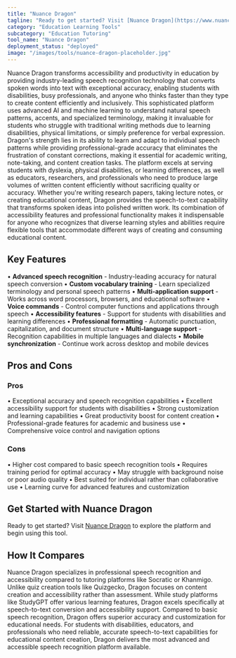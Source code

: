 ```yaml
---
title: "Nuance Dragon"
tagline: "Ready to get started? Visit [Nuance Dragon](https://www.nuance.com/dragon) to explore the platform and begin using this tool...."
category: "Education Learning Tools"
subcategory: "Education Tutoring"
tool_name: "Nuance Dragon"
deployment_status: "deployed"
image: "/images/tools/nuance-dragon-placeholder.jpg"
---
```

Nuance Dragon transforms accessibility and productivity in education by providing industry-leading speech recognition technology that converts spoken words into text with exceptional accuracy, enabling students with disabilities, busy professionals, and anyone who thinks faster than they type to create content efficiently and inclusively. This sophisticated platform uses advanced AI and machine learning to understand natural speech patterns, accents, and specialized terminology, making it invaluable for students who struggle with traditional writing methods due to learning disabilities, physical limitations, or simply preference for verbal expression. Dragon's strength lies in its ability to learn and adapt to individual speech patterns while providing professional-grade accuracy that eliminates the frustration of constant corrections, making it essential for academic writing, note-taking, and content creation tasks. The platform excels at serving students with dyslexia, physical disabilities, or learning differences, as well as educators, researchers, and professionals who need to produce large volumes of written content efficiently without sacrificing quality or accuracy. Whether you're writing research papers, taking lecture notes, or creating educational content, Dragon provides the speech-to-text capability that transforms spoken ideas into polished written work. Its combination of accessibility features and professional functionality makes it indispensable for anyone who recognizes that diverse learning styles and abilities require flexible tools that accommodate different ways of creating and consuming educational content.

## Key Features

• **Advanced speech recognition** - Industry-leading accuracy for natural speech conversion
• **Custom vocabulary training** - Learn specialized terminology and personal speech patterns
• **Multi-application support** - Works across word processors, browsers, and educational software
• **Voice commands** - Control computer functions and applications through speech
• **Accessibility features** - Support for students with disabilities and learning differences
• **Professional formatting** - Automatic punctuation, capitalization, and document structure
• **Multi-language support** - Recognition capabilities in multiple languages and dialects
• **Mobile synchronization** - Continue work across desktop and mobile devices

## Pros and Cons

### Pros
• Exceptional accuracy and speech recognition capabilities
• Excellent accessibility support for students with disabilities
• Strong customization and learning capabilities
• Great productivity boost for content creation
• Professional-grade features for academic and business use
• Comprehensive voice control and navigation options

### Cons
• Higher cost compared to basic speech recognition tools
• Requires training period for optimal accuracy
• May struggle with background noise or poor audio quality
• Best suited for individual rather than collaborative use
• Learning curve for advanced features and customization

## Get Started with Nuance Dragon

Ready to get started? Visit [Nuance Dragon](https://www.nuance.com/dragon) to explore the platform and begin using this tool.

## How It Compares

Nuance Dragon specializes in professional speech recognition and accessibility compared to tutoring platforms like Socratic or Khanmigo. Unlike quiz creation tools like Quizgecko, Dragon focuses on content creation and accessibility rather than assessment. While study platforms like StudyGPT offer various learning features, Dragon excels specifically at speech-to-text conversion and accessibility support. Compared to basic speech recognition, Dragon offers superior accuracy and customization for educational needs. For students with disabilities, educators, and professionals who need reliable, accurate speech-to-text capabilities for educational content creation, Dragon delivers the most advanced and accessible speech recognition platform available.